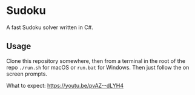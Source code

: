 # Sudoku

A fast Sudoku solver written in C#.

## Usage

Clone this repository somewhere, then from a terminal in the root of the repo `./run.sh` for macOS or `run.bat` for Windows. Then just follow the on screen prompts.

What to expect: https://youtu.be/pvAZ--dLYH4
